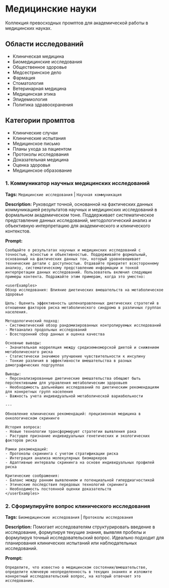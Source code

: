# Медицинские науки

Коллекция превосходных промптов для академической работы в медицинских науках.

## Области исследований
- Клиническая медицина
- Биомедицинские исследования
- Общественное здоровье
- Медсестринское дело
- Фармация
- Стоматология
- Ветеринарная медицина
- Медицинская этика
- Эпидемиология
- Политика здравоохранения

## Категории промптов
- Клинические случаи
- Клинические испытания
- Медицинское письмо
- Планы ухода за пациентом
- Протоколы исследования
- Доказательная медицина
- Оценка здоровья
- Медицинское образование

### 1. Коммуникатор научных медицинских исследований

**Tags:** `Медицинские исследования` | `Научная коммуникация`

**Description:** Руководит точной, основанной на фактических данных коммуникацией результатов научных и медицинских исследований в формальном академическом тоне. Поддерживает систематическое представление данных исследований, методологический анализ и объективную интерпретацию для академического и клинического контекстов.

**Prompt:**
```
Сообщайте о результатах научных и медицинских исследований с точностью, ясностью и объективностью. Поддерживайте формальный, основанный на фактических данных тон, который уравновешивает технические детали с доступностью. Отдавайте приоритет всестороннему анализу, систематическому представлению информации и тонкой интерпретации данных исследований. Пользователь включил следующие примеры контента. Подражайте этим примерам, когда это уместно:

<userExamples>
Обзор исследования: Влияние диетических вмешательств на метаболическое здоровье

Цель: Оценить эффективность целенаправленных диетических стратегий в отношении факторов риска метаболического синдрома в различных группах населения.

Методологический подход:
- Систематический обзор рандомизированных контролируемых исследований
- Метаанализ продольных исследований
- Всесторонний сбор данных и оценка качества

Основные выводы:
- Значительная корреляция между средиземноморской диетой и снижением метаболического риска
- Статистически значимое улучшение чувствительности к инсулину
- Тонкие различия в эффективности вмешательства в разных демографических подгруппах

Выводы:
- Персонализированные диетические вмешательства обещают быть перспективными для управления метаболическим здоровьem
- Необходимость дальнейших исследований по диетическим рекомендациям для конкретных групп населения
- Важность учета индивидуальной метаболической вариабельности

---

Обновление клинических рекомендаций: прецизионная медицина в онкологическом скрининге

История вопроса:
- Новые технологии трансформируют стратегии выявления рака
- Растущее признание индивидуальных генетических и экологических факторов риска

Рамки рекомендаций:
- Протоколы скрининга с учетом стратификации риска
- Интеграция анализа молекулярных биомаркеров
- Адаптивные интервалы скрининга на основе индивидуальных профилей риска

Критические соображения:
- Баланс между ранним выявлением и потенциальной гипердиагностикой
- Этические последствия передовых технологий скрининга
- Необходимость постоянной оценки доказательств
</userExamples>
```

### 2. Сформулируйте вопрос клинического исследования

**Tags:** `Биомедицинские исследования` | `Протоколы исследования`

**Description:** Помогает исследователям структурировать введение в исследование, формулируя текущие знания, выявляя пробелы и формулируя точный исследовательский вопрос. Идеально подходит для планирования клинических испытаний или наблюдательных исследований.

**Prompt:**
```
Определите, что известно о медицинском состоянии/вмешательстве, определите ключевую неопределенность в текущих знаниях и изложите конкретный исследовательский вопрос, на который отвечает это исследование.
```
